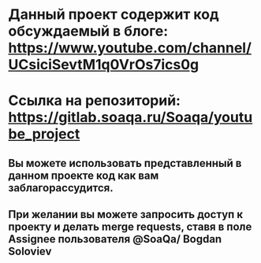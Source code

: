 # Данный проект содержит код обсуждаемый в блоге: https://www.youtube.com/channel/UCsiciSevtM1q0VrOs7ics0g
# Ссылка на репозиторий: https://gitlab.soaqa.ru/Soaqa/youtube_project
## Вы можете использовать представленный в данном проекте код как вам заблагорассудится. 
## При желании вы можете запросить доступ к проекту и делать merge requests, ставя в поле Assignee пользователя @SoaQa/ Bogdan Soloviev